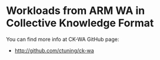 Workloads from ARM WA in Collective Knowledge Format
====================================================

You can find more info at CK-WA GitHub page:
* http://github.com/ctuning/ck-wa


